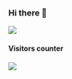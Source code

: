 ### Hi there 👋
<p align="left"> 
<img src="https://github-readme-stats.vercel.app/api/top-langs/?username=jackblackjack&layout=compact" />
</p>
<!--START_SECTION:waka-->
<!--END_SECTION:waka-->

#### Visitors counter
<img src="https://profile-counter.glitch.me/jackblackjack/count.svg" />
